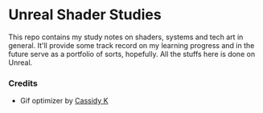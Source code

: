 # Unreal Shader Studies

This repo contains my study notes on shaders, systems and tech art in general. It'll provide some track record on my
learning progress and in the future serve as a portfolio of sorts, hopefully. All the stuffs here is done on Unreal.

### Credits

* Gif optimizer by [Cassidy K](https://cassidy.codes/blog/2017/04/25/ffmpeg-frames-to-gif-optimization/)

